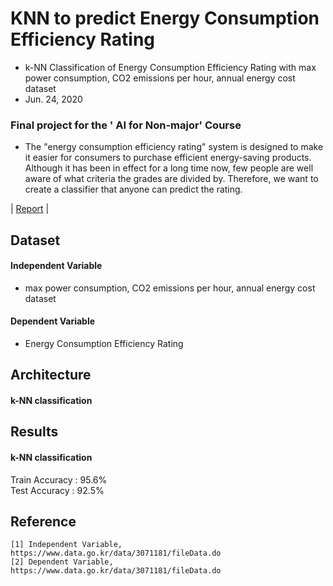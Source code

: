 # KNN to predict Energy Consumption Efficiency Rating
- k-NN Classification of Energy Consumption Efficiency Rating with max power consumption, CO2 emissions per hour, annual energy cost dataset
- Jun. 24, 2020

### Final project for the ' AI for Non-major' Course
- The "energy consumption efficiency rating" system is designed to make it easier for consumers to purchase efficient energy-saving products.
Although it has been in effect for a long time now, few people are well aware of what criteria the grades are divided by. 
Therefore, we want to create a classifier that anyone can predict the rating.  

| [Report](https://github.com/standing-o/Prediction_of_Energy_Consumption_Efficiency_Rating/blob/master/Report.pdf) |  

## Dataset  
#### Independent Variable  
- max power consumption, CO2 emissions per hour, annual energy cost dataset  
#### Dependent Variable  
- Energy Consumption Efficiency Rating   

## Architecture
#### k-NN classification

## Results
#### k-NN classification  
  Train Accuracy : 95.6%  
  Test Accuracy : 92.5%
  
## Reference  
```
[1] Independent Variable, https://www.data.go.kr/data/3071181/fileData.do    
[2] Dependent Variable, https://www.data.go.kr/data/3071181/fileData.do
```
